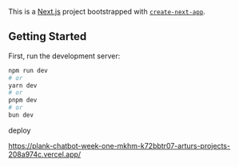 This is a [Next.js](https://nextjs.org) project bootstrapped with [`create-next-app`](https://nextjs.org/docs/app/api-reference/cli/create-next-app).

## Getting Started

First, run the development server:

```bash
npm run dev
# or
yarn dev
# or
pnpm dev
# or
bun dev
```

deploy 

 https://plank-chatbot-week-one-mkhm-k72bbtr07-arturs-projects-208a974c.vercel.app/